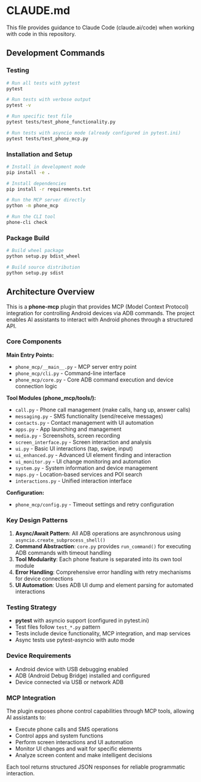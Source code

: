 # CLAUDE.md

This file provides guidance to Claude Code (claude.ai/code) when working with code in this repository.

## Development Commands

### Testing
```bash
# Run all tests with pytest
pytest

# Run tests with verbose output
pytest -v

# Run specific test file
pytest tests/test_phone_functionality.py

# Run tests with asyncio mode (already configured in pytest.ini)
pytest tests/test_phone_mcp.py
```

### Installation and Setup
```bash
# Install in development mode
pip install -e .

# Install dependencies
pip install -r requirements.txt

# Run the MCP server directly
python -m phone_mcp

# Run the CLI tool
phone-cli check
```

### Package Build
```bash
# Build wheel package
python setup.py bdist_wheel

# Build source distribution
python setup.py sdist
```

## Architecture Overview

This is a **phone-mcp** plugin that provides MCP (Model Context Protocol) integration for controlling Android devices via ADB commands. The project enables AI assistants to interact with Android phones through a structured API.

### Core Components

**Main Entry Points:**
- `phone_mcp/__main__.py` - MCP server entry point
- `phone_mcp/cli.py` - Command-line interface
- `phone_mcp/core.py` - Core ADB command execution and device connection logic

**Tool Modules (phone_mcp/tools/):**
- `call.py` - Phone call management (make calls, hang up, answer calls)
- `messaging.py` - SMS functionality (send/receive messages)
- `contacts.py` - Contact management with UI automation
- `apps.py` - App launching and management
- `media.py` - Screenshots, screen recording
- `screen_interface.py` - Screen interaction and analysis
- `ui.py` - Basic UI interactions (tap, swipe, input)
- `ui_enhanced.py` - Advanced UI element finding and interaction
- `ui_monitor.py` - UI change monitoring and automation
- `system.py` - System information and device management
- `maps.py` - Location-based services and POI search
- `interactions.py` - Unified interaction interface

**Configuration:**
- `phone_mcp/config.py` - Timeout settings and retry configuration

### Key Design Patterns

1. **Async/Await Pattern**: All ADB operations are asynchronous using `asyncio.create_subprocess_shell()`
2. **Command Abstraction**: `core.py` provides `run_command()` for executing ADB commands with timeout handling
3. **Tool Modularity**: Each phone feature is separated into its own tool module
4. **Error Handling**: Comprehensive error handling with retry mechanisms for device connections
5. **UI Automation**: Uses ADB UI dump and element parsing for automated interactions

### Testing Strategy

- **pytest** with asyncio support (configured in pytest.ini)
- Test files follow `test_*.py` pattern
- Tests include device functionality, MCP integration, and map services
- Async tests use pytest-asyncio with auto mode

### Device Requirements

- Android device with USB debugging enabled
- ADB (Android Debug Bridge) installed and configured
- Device connected via USB or network ADB

### MCP Integration

The plugin exposes phone control capabilities through MCP tools, allowing AI assistants to:
- Execute phone calls and SMS operations
- Control apps and system functions
- Perform screen interactions and UI automation
- Monitor UI changes and wait for specific elements
- Analyze screen content and make intelligent decisions

Each tool returns structured JSON responses for reliable programmatic interaction.